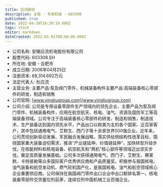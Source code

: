 ```yaml
---
title: 应流股份
description: 主板 - 专用机械 - 603308
published: true
date: 2022-04-30T19:39:19.000Z
tags: stock
editor: markdown
dateCreated: 2022-01-01T00:00:00.000Z
---
```


- 公司名称: 安徽应流机电股份有限公司
- 股票代码: 603308.SH
- 所在地: 安徽 - 合肥市
- 成立日期: 2006年04月25日
- 注册资本: 68,314.692万元
- 法定代表人: 杜应流
- 主营业务: 主要产品:泵及阀门零件，机械装备构件主要产品:高端装备核心零部件的研发，制造和销售
- 公司官网: [www.yingliugroup.com](www.yingliugroup.com)
- 公司介绍: 公司是专用设备零部件生产领域内的领先企业，主要产品为泵及阀门零件、机械装备构件，应用在航空航天、核电、油气、资源及国防军工等高端装备领域。公司专注于高端装备核心零部件的研发、制造和销售，制造技术、生产装备达到国内领先水平，产品出口以欧美为主的各个国家、近百家客户，其中包括通用电气、艾默生、西门子等十余家世界500强企业。近年来，公司贯彻创新驱动发展、军民融合发展战略，落实供给侧结构性改革目标，围绕国家重大装备迫切需求，推进“产业链延伸、价值链延伸”，加快转型升级步伐，在核能材料和核电装备、航空航天和“两机”核心部件等领域迈出坚实步伐，奠定高质量发展基础。公司多次获得通用电气、西门子、艾默生、赛莱默、卡特彼勒等众多国际客户优秀供应商和产品质量奖。积极参与我国核电、油气装备和航空发动机、燃气轮机国产化，是我国核电、油气和航空领域核心企业重要供应商。公司保持在我国阀门零件出口企业中出口额排名第一、核电装备零部件交货量位列前茅，连续位列中国机械工业百强企业。


